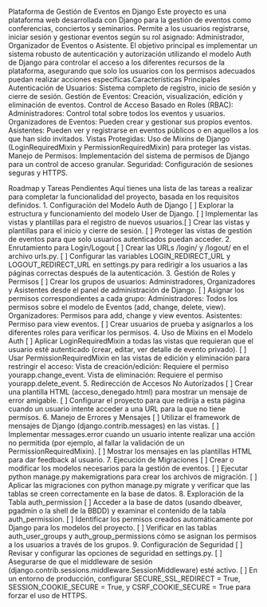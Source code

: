 Plataforma de Gestión de Eventos en Django
​Este proyecto es una plataforma web desarrollada con Django para la gestión de eventos como conferencias, conciertos y seminarios. Permite a los usuarios registrarse, iniciar sesión y gestionar eventos según su rol asignado: Administrador, Organizador de Eventos o Asistente.
​El objetivo principal es implementar un sistema robusto de autenticación y autorización utilizando el modelo Auth de Django para controlar el acceso a los diferentes recursos de la plataforma, asegurando que solo los usuarios con los permisos adecuados puedan realizar acciones específicas.
​Características Principales
​Autenticación de Usuarios: Sistema completo de registro, inicio de sesión y cierre de sesión.
​Gestión de Eventos: Creación, visualización, edición y eliminación de eventos.
​Control de Acceso Basado en Roles (RBAC):
​Administradores: Control total sobre todos los eventos y usuarios.
​Organizadores de Eventos: Pueden crear y gestionar sus propios eventos.
​Asistentes: Pueden ver y registrarse en eventos públicos o en aquellos a los que han sido invitados.
​Vistas Protegidas: Uso de Mixins de Django (LoginRequiredMixin y PermissionRequiredMixin) para proteger las vistas.
​Manejo de Permisos: Implementación del sistema de permisos de Django para un control de acceso granular.
​Seguridad: Configuración de sesiones seguras y HTTPS.

Roadmap y Tareas Pendientes
​Aquí tienes una lista de las tareas a realizar para completar la funcionalidad del proyecto, basada en los requisitos definidos.
​1. Configuración del Modelo Auth de Django
​[ ] Explorar la estructura y funcionamiento del modelo User de Django.
​[ ] Implementar las vistas y plantillas para el registro de nuevos usuarios.
​[ ] Crear las vistas y plantillas para el inicio y cierre de sesión.
​[ ] Proteger las vistas de gestión de eventos para que solo usuarios autenticados puedan acceder.
​2. Enrutamiento para Login/Logout
​[ ] Crear las URLs /login/ y /logout/ en el archivo urls.py.
​[ ] Configurar las variables LOGIN_REDIRECT_URL y LOGOUT_REDIRECT_URL en settings.py para redirigir a los usuarios a las páginas correctas después de la autenticación.
​3. Gestión de Roles y Permisos
​[ ] Crear los grupos de usuarios: Administradores, Organizadores y Asistentes desde el panel de administración de Django.
​[ ] Asignar los permisos correspondientes a cada grupo:
​Administradores: Todos los permisos sobre el modelo de Eventos (add, change, delete, view).
​Organizadores: Permisos para add, change y view eventos.
​Asistentes: Permiso para view eventos.
​[ ] Crear usuarios de prueba y asignarlos a los diferentes roles para verificar los permisos.
​4. Uso de Mixins en el Modelo Auth
​[ ] Aplicar LoginRequiredMixin a todas las vistas que requieran que el usuario esté autenticado (crear, editar, ver detalle de evento privado).
​[ ] Usar PermissionRequiredMixin en las vistas de edición y eliminación para restringir el acceso:
​Vista de creación/edición: Requiere el permiso yourapp.change_event.
​Vista de eliminación: Requiere el permiso yourapp.delete_event.
​5. Redirección de Accesos No Autorizados
​[ ] Crear una plantilla HTML (acceso_denegado.html) para mostrar un mensaje de error amigable.
​[ ] Configurar el proyecto para que redirija a esta página cuando un usuario intente acceder a una URL para la que no tiene permisos.
​6. Manejo de Errores y Mensajes
​[ ] Utilizar el framework de mensajes de Django (django.contrib.messages) en las vistas.
​[ ] Implementar messages.error cuando un usuario intente realizar una acción no permitida (por ejemplo, al fallar la validación de un PermissionRequiredMixin).
​[ ] Mostrar los mensajes en las plantillas HTML para dar feedback al usuario.
​7. Ejecución de Migraciones
​[ ] Crear o modificar los modelos necesarios para la gestión de eventos.
​[ ] Ejecutar python manage.py makemigrations para crear los archivos de migración.
​[ ] Aplicar las migraciones con python manage.py migrate y verificar que las tablas se creen correctamente en la base de datos.
​8. Exploración de la Tabla auth_permission
​[ ] Acceder a la base de datos (usando dbeaver, pgadmin o la shell de la BBDD) y examinar el contenido de la tabla auth_permission.
​[ ] Identificar los permisos creados automáticamente por Django para los modelos del proyecto.
​[ ] Verificar en las tablas auth_user_groups y auth_group_permissions cómo se asignan los permisos a los usuarios a través de los grupos.
​9. Configuración de Seguridad
​[ ] Revisar y configurar las opciones de seguridad en settings.py.
​[ ] Asegurarse de que el middleware de sesión (django.contrib.sessions.middleware.SessionMiddleware) esté activo.
​[ ] En un entorno de producción, configurar SECURE_SSL_REDIRECT = True, SESSION_COOKIE_SECURE = True, y CSRF_COOKIE_SECURE = True para forzar el uso de HTTPS.